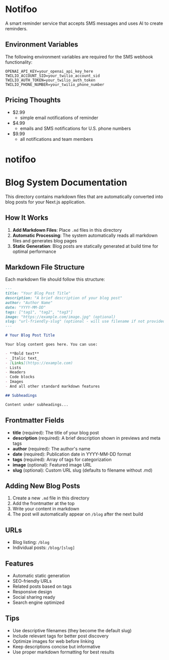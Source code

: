 # Notifoo

A smart reminder service that accepts SMS messages and uses AI to create reminders.

## Environment Variables

The following environment variables are required for the SMS webhook functionality:

```
OPENAI_API_KEY=your_openai_api_key_here
TWILIO_ACCOUNT_SID=your_twilio_account_sid
TWILIO_AUTH_TOKEN=your_twilio_auth_token
TWILIO_PHONE_NUMBER=your_twilio_phone_number
```

## Pricing Thoughts

- $2.99
  - simple email notifications of reminder
- $4.99
  - emails and SMS notifications for U.S. phone numbers
- $9.99
  - all notifications and team members

# notifoo

# Blog System Documentation

This directory contains markdown files that are automatically converted into blog posts for your Next.js application.

## How It Works

1. **Add Markdown Files**: Place `.md` files in this directory
2. **Automatic Processing**: The system automatically reads all markdown files and generates blog pages
3. **Static Generation**: Blog posts are statically generated at build time for optimal performance

## Markdown File Structure

Each markdown file should follow this structure:

```markdown
---
title: "Your Blog Post Title"
description: "A brief description of your blog post"
author: "Author Name"
date: "YYYY-MM-DD"
tags: ["tag1", "tag2", "tag3"]
image: "https://example.com/image.jpg" (optional)
slug: "url-friendly-slug" (optional - will use filename if not provided)
---

# Your Blog Post Title

Your blog content goes here. You can use:

- **Bold text**
- _Italic text_
- [Links](https://example.com)
- Lists
- Headers
- Code blocks
- Images
- And all other standard markdown features

## Subheadings

Content under subheadings...
```

## Frontmatter Fields

- **title** (required): The title of your blog post
- **description** (required): A brief description shown in previews and meta tags
- **author** (required): The author's name
- **date** (required): Publication date in YYYY-MM-DD format
- **tags** (required): Array of tags for categorization
- **image** (optional): Featured image URL
- **slug** (optional): Custom URL slug (defaults to filename without .md)

## Adding New Blog Posts

1. Create a new `.md` file in this directory
2. Add the frontmatter at the top
3. Write your content in markdown
4. The post will automatically appear on `/blog` after the next build

## URLs

- Blog listing: `/blog`
- Individual posts: `/blog/[slug]`

## Features

- Automatic static generation
- SEO-friendly URLs
- Related posts based on tags
- Responsive design
- Social sharing ready
- Search engine optimized

## Tips

- Use descriptive filenames (they become the default slug)
- Include relevant tags for better post discovery
- Optimize images for web before linking
- Keep descriptions concise but informative
- Use proper markdown formatting for best results
